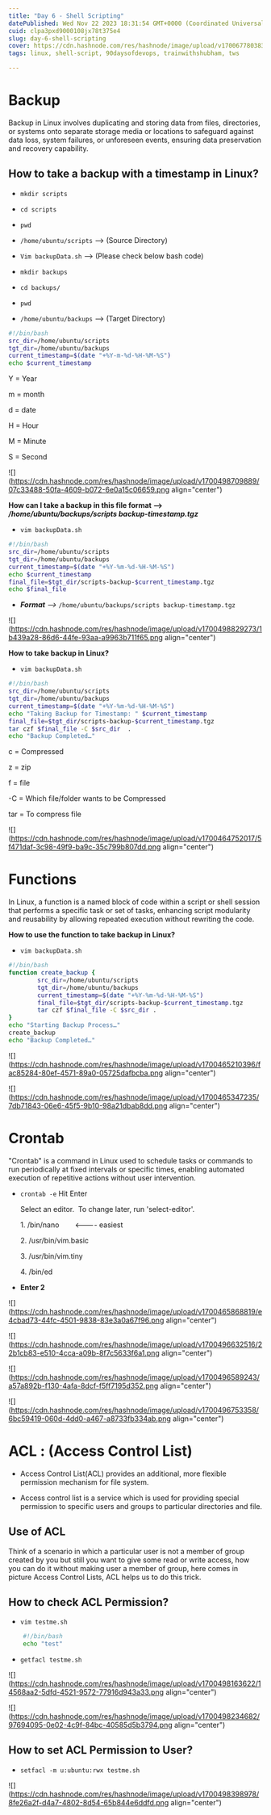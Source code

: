 ```yaml
---
title: "Day 6 - Shell Scripting"
datePublished: Wed Nov 22 2023 18:31:54 GMT+0000 (Coordinated Universal Time)
cuid: clpa3pxd9000108jx78t375e4
slug: day-6-shell-scripting
cover: https://cdn.hashnode.com/res/hashnode/image/upload/v1700677803839/14dc7a0c-f4de-4c23-bc95-303772b1b69d.png
tags: linux, shell-script, 90daysofdevops, trainwithshubham, tws

---
```


# **Backup**

Backup in Linux involves duplicating and storing data from files, directories, or systems onto separate storage media or locations to safeguard against data loss, system failures, or unforeseen events, ensuring data preservation and recovery capability.

## **How to take a backup with a timestamp in Linux?**

* `mkdir scripts`
    
* `cd scripts`
    
* `pwd`
    
* `/home/ubuntu/scripts` --&gt; (Source Directory)
    
* `Vim backupData.sh` --&gt; (Please check below bash code)
    
* `mkdir backups`
    
* `cd backups/`
    
* `pwd`
    
* `/home/ubuntu/backups` --&gt; (Target Directory)
    

```bash
#!/bin/bash
src_dir=/home/ubuntu/scripts
tgt_dir=/home/ubuntu/backups
current_timestamp=$(date "+%Y-m-%d-%H-%M-%S")
echo $current_timestamp
```

Y = Year

m = month

d = date

H = Hour

M = Minute

S = Second

![](https://cdn.hashnode.com/res/hashnode/image/upload/v1700498709889/07c33488-50fa-4609-b072-6e0a15c06659.png align="center")

**How can I take a backup in this file format --&gt; */home/ubuntu/backups/scripts backup-timestamp.tgz***

* `vim backupData.sh`
    

```bash
#!/bin/bash
src_dir=/home/ubuntu/scripts
tgt_dir=/home/ubuntu/backups
current_timestamp=$(date "+%Y-%m-%d-%H-%M-%S")
echo $current_timestamp
final_file=$tgt_dir/scripts-backup-$current_timestamp.tgz
echo $final_file
```

* ***Format*** *\--&gt;* `/home/ubuntu/backups/scripts backup-timestamp.tgz`
    

![](https://cdn.hashnode.com/res/hashnode/image/upload/v1700498829273/1b439a28-86d6-44fe-93aa-a9963b711f65.png align="center")

**How to take backup in Linux?**

* `vim backupData.sh`
    

```bash
#!/bin/bash
src_dir=/home/ubuntu/scripts
tgt_dir=/home/ubuntu/backups
current_timestamp=$(date "+%Y-%m-%d-%H-%M-%S")
echo "Taking Backup for Timestamp: " $current_timestamp
final_file=$tgt_dir/scripts-backup-$current_timestamp.tgz
tar czf $final_file -C $src_dir  .
echo "Backup Completed…"
```

c = Compressed

z = zip

f = file

\-C = Which file/folder wants to be Compressed

tar = To compress file

![](https://cdn.hashnode.com/res/hashnode/image/upload/v1700464752017/5f471daf-3c98-49f9-ba9c-35c799b807dd.png align="center")

# **Functions**

In Linux, a function is a named block of code within a script or shell session that performs a specific task or set of tasks, enhancing script modularity and reusability by allowing repeated execution without rewriting the code.

**How to use the function to take backup in Linux?**

* `vim backupData.sh`
    

```bash
#!/bin/bash
function create_backup {
	    src_dir=/home/ubuntu/scripts
		tgt_dir=/home/ubuntu/backups
	    current_timestamp=$(date "+%Y-%m-%d-%H-%M-%S")
		final_file=$tgt_dir/scripts-backup-$current_timestamp.tgz
	    tar czf $final_file -C $src_dir . 
}
echo "Starting Backup Process…"
create_backup   
echo "Backup Completed…"
```

![](https://cdn.hashnode.com/res/hashnode/image/upload/v1700465210396/fac85284-80ef-4571-89a0-05725dafbcba.png align="center")

![](https://cdn.hashnode.com/res/hashnode/image/upload/v1700465347235/7db71843-06e6-45f5-9b10-98a21dbab8dd.png align="center")

# **Crontab**

"Crontab" is a command in Linux used to schedule tasks or commands to run periodically at fixed intervals or specific times, enabling automated execution of repetitive actions without user intervention.

* `crontab -e` Hit Enter
    
    Select an editor.  To change later, run 'select-editor'.
    
    1\. /bin/nano        &lt;---- easiest
    
    2\. /usr/bin/vim.basic
    
    3\. /usr/bin/vim.tiny
    
    4\. /bin/ed
    
* **Enter 2**
    

![](https://cdn.hashnode.com/res/hashnode/image/upload/v1700465868819/e4cbad73-44fc-4501-9838-83e3a0a67f96.png align="center")

![](https://cdn.hashnode.com/res/hashnode/image/upload/v1700496632516/22b1cb83-e510-4cca-a09b-8f7c5633f6a1.png align="center")

![](https://cdn.hashnode.com/res/hashnode/image/upload/v1700496589243/a57a892b-f130-4afa-8dcf-f5ff7195d352.png align="center")

![](https://cdn.hashnode.com/res/hashnode/image/upload/v1700496753358/6bc59419-060d-4dd0-a467-a8733fb334ab.png align="center")

# **ACL : (Access Control List)**

* Access Control List(ACL) provides an additional, more flexible permission mechanism for file system.
    
* Access control list is a service which is used for providing special permission to specific users and groups to particular directories and file.
    

## **Use of ACL**

Think of a scenario in which a particular user is not a member of group created by you but still you want to give some read or write access, how you can do it without making user a member of group, here comes in picture Access Control Lists, ACL helps us to do this trick.

## **How to check ACL Permission?**

* `vim testme.sh`
    

```bash
	#!/bin/bash
	echo "test"
```

* `getfacl testme.sh`
    

![](https://cdn.hashnode.com/res/hashnode/image/upload/v1700498163622/14568aa2-5dfd-4521-9572-77916d943a33.png align="center")

![](https://cdn.hashnode.com/res/hashnode/image/upload/v1700498234682/97694095-0e02-4c9f-84bc-40585d5b3794.png align="center")

## **How to set ACL Permission to User?**

* `setfacl -m u:ubuntu:rwx testme.sh`
    

![](https://cdn.hashnode.com/res/hashnode/image/upload/v1700498398978/8fe26a2f-d4a7-4802-8d54-65b844e6ddfd.png align="center")